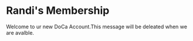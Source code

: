# Randi's Membership

Welcome to ur new DoCa Account.This message will be deleated when we are avalble.

